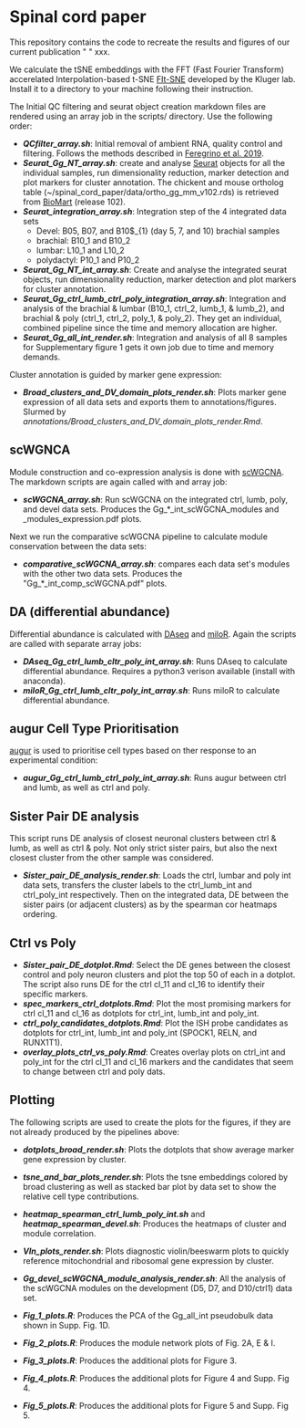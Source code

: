 # Spinal cord paper

This repository contains the code to recreate the results and figures of our current publication " " xxx.

We calculate the tSNE embeddings with the FFT (Fast Fourier Transform) accerelated Interpolation-based t-SNE [FIt-SNE](https://github.com/KlugerLab/FIt-SNE) developed by the Kluger lab. Install it to a directory to your machine following their instruction.

The Initial QC filtering and seurat object creation markdown files are rendered using an array job in the scripts/ directory. Use the following order:

-   ***QCfilter_array.sh***: Initial removal of ambient RNA, quality control and filtering. Follows the methods described in [Feregrino et al. 2019](https://doi.org/10.1186/s12864-019-5802-2).
-   ***Seurat_Gg_NT_array.sh***: create and analyse [Seurat](https://github.com/satijalab/seurat) objects for all the individual samples, run dimensionality reduction, marker detection and plot markers for cluster annotation.
The chickent and mouse ortholog table (~/spinal_cord_paper/data/ortho_gg_mm_v102.rds) is retrieved from [BioMart](http://nov2020.archive.ensembl.org/biomart/martview/) (release 102).
-   ***Seurat_integration_array.sh***: Integration step of the 4 integrated data sets
    -   Devel: B05, B07, and B10$_{1} (day 5, 7, and 10) brachial samples
    -   brachial: B10_1 and B10_2
    -   lumbar: L10_1 and L10_2
    -   polydactyl: P10_1 and P10_2
-   ***Seurat_Gg_NT_int_array.sh***: Create and analyse the integrated seurat objects, run dimensionality reduction, marker detection and plot markers for cluster annotation.
-   ***Seurat_Gg_ctrl_lumb_ctrl_poly_integration_array.sh***: Integration and analysis of the brachial & lumbar (B10_1, ctrl_2, lumb_1, & lumb_2), and brachial & poly (ctrl_1, ctrl_2, poly_1, & poly_2). They get an individual, combined pipeline since the time and memory allocation are higher.
-   ***Seurat_Gg_all_int_render.sh***: Integration and analysis of all 8 samples for Supplementary figure 1 gets it own job due to time and memory demands.

Cluster annotation is guided by marker gene expression:

-   ***Broad_clusters_and_DV_domain_plots_render.sh***: Plots marker gene expression of all data sets and exports them to annotations/figures. Slurmed by *annotations/Broad_clusters_and_DV_domain_plots_render.Rmd*.

## scWGNCA

Module construction and co-expression analysis is done with [scWGCNA](https://github.com/CFeregrino/scWGCNA). The markdown scripts are again called with and array job:

-   ***scWGCNA_array.sh***: Run scWGCNA on the integrated ctrl, lumb, poly, and devel data sets. Produces the Gg_*_int_scWGCNA_modules and _modules_expression.pdf plots.

Next we run the comparative scWGCNA pipeline to calculate module conservation between the data sets:

-   ***comparative_scWGCNA_array.sh***: compares each data set's modules with the other two data sets. Produces the "Gg_*_int_comp_scWGCNA.pdf" plots.

## DA (differential abundance)

Differential abundance is calculated with [DAseq](https://github.com/KlugerLab/DAseq) and [miloR](https://github.com/MarioniLab/miloR). Again the scripts are called with separate array jobs:

-   ***DAseq_Gg_ctrl_lumb_cltr_poly_int_array.sh***: Runs DAseq to calculate differential abundance. Requires a python3 verison available (install with anaconda).
-   ***miloR_Gg_ctrl_lumb_cltr_poly_int_array.sh***: Runs miloR to calculate differential abundance.

## augur Cell Type Prioritisation

[augur](https://github.com/neurorestore/Augur) is used to prioritise cell types based on ther response to an experimental condition:

-   ***augur_Gg_ctrl_lumb_ctrl_poly_int_array.sh***:  Runs augur between ctrl and lumb, as well as ctrl and poly. 

## Sister Pair DE analysis

This script runs DE analysis of closest neuronal clusters between ctrl & lumb, as well as ctrl & poly. Not only strict sister pairs, but also the next closest cluster from the other sample was considered.

-   ***Sister_pair_DE_analysis_render.sh***: Loads the ctrl, lumbar and poly int data sets, transfers the cluster labels to the ctrl_lumb_int and ctrl_poly_int respectively. Then on the integrated data, DE between the sister pairs (or adjacent clusters) as by the spearman cor heatmaps ordering.

## Ctrl vs Poly

- ***Sister_pair_DE_dotplot.Rmd***: Select the DE genes between the closest control and poly neuron clusters and plot the top 50 of each in a dotplot. The script also runs DE for the ctrl cl_11 and cl_16 to identify their specific markers.
- ***spec_markers_ctrl_dotplots.Rmd***: Plot the most promising markers for ctrl cl_11 and cl_16 as dotplots for ctrl_int, lumb_int and poly_int.
- ***ctrl_poly_candidates_dotplots.Rmd***: Plot the ISH probe candidates as dotplots for ctrl_int, lumb_int and poly_int (SPOCK1, RELN, and RUNX1T1).
- ***overlay_plots_ctrl_vs_poly.Rmd***: Creates overlay plots on ctrl_int and poly_int for the ctrl cl_11 and cl_16 markers and the candidates that seem to change between ctrl and poly dats.


## Plotting

The following scripts are used to create the plots for the figures, if they are not already produced by the pipelines above:

-   ***dotplots_broad_render.sh***: Plots the dotplots that show average marker gene expression by cluster.

-   ***tsne_and_bar_plots_render.sh***: Plots the tsne embeddings colored by broad clustering as well as stacked bar plot by data set to show the relative cell type contributions.

-   ***heatmap_spearman_ctrl_lumb_poly_int.sh*** and ***heatmap_spearman_devel.sh***: Produces the heatmaps of cluster and module correlation.

-   ***Vln_plots_render.sh***: Plots diagnostic violin/beeswarm plots to quickly reference mitochondrial and ribosomal gene expression by cluster.

-   ***Gg_devel_scWGCNA_module_analysis_render.sh***: All the analysis of the scWGCNA modules on the development (D5, D7, and D10/ctrl1) data set.

-   ***Fig_1_plots.R***: Produces the PCA of the Gg_all_int pseudobulk data shown in Supp. Fig. 1D.
-   ***Fig_2_plots.R***: Produces the module network plots of Fig. 2A, E & I.
-   ***Fig_3_plots.R***: Produces the additional plots for Figure 3. 
-   ***Fig_4_plots.R***: Produces the additional plots for Figure 4 and Supp. Fig 4.
-   ***Fig_5_plots.R***: Produces the additional plots for Figure 5 and Supp. Fig 5.

